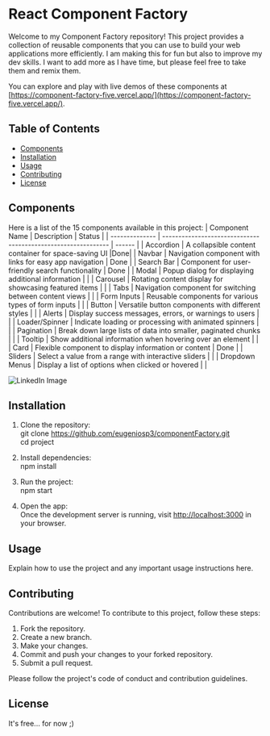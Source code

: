 # React Component Factory

Welcome to my Component Factory repository! This project provides a collection of reusable components that you can use to build your web applications more efficiently. I am making this for fun but also to improve my dev skills. I want to add more as I have time, but please feel free to take them and remix them.

You can explore and play with live demos of these components at [https://component-factory-five.vercel.app/](https://component-factory-five.vercel.app/).

## Table of Contents

- [Components](#components)
- [Installation](#installation)
- [Usage](#usage)
- [Contributing](#contributing)
- [License](#license)

## Components

Here is a list of the 15 components available in this project:
| Component Name | Description | Status |
| -------------- | ------------------------------------------------------------- | ------ |
| Accordion | A collapsible content container for space-saving UI |Done|
| Navbar | Navigation component with links for easy app navigation | Done  |
| Search Bar | Component for user-friendly search functionality | Done |
| Modal | Popup dialog for displaying additional information |  |
| Carousel | Rotating content display for showcasing featured items |  |
| Tabs | Navigation component for switching between content views |  |
| Form Inputs | Reusable components for various types of form inputs |  |
| Button | Versatile button components with different styles |  |
| Alerts | Display success messages, errors, or warnings to users |  |
| Loader/Spinner | Indicate loading or processing with animated spinners |  |
| Pagination | Break down large lists of data into smaller, paginated chunks |  |
| Tooltip | Show additional information when hovering over an element |  |
| Card | Flexible component to display information or content | Done  |
| Sliders | Select a value from a range with interactive sliders |  |
| Dropdown Menus | Display a list of options when clicked or hovered |  |


![LinkedIn Image](https://media.licdn.com/dms/image/D5622AQGsrOpRV8u_zg/feedshare-shrink_800/0/1690669976447?e=1693440000&v=beta&t=eLt3ZUUfmt-fZU6VK4vuoKC7BgMjICcfi-i0LL1LXTU)


## Installation

1. Clone the repository:
   <br>git clone https://github.com/eugeniosp3/componentFactory.git
   <br>cd project

2. Install dependencies:
   <br>npm install

3. Run the project:
   <br>npm start

4. Open the app:
   <br>Once the development server is running, visit [http://localhost:3000](http://localhost:3000) in your browser.

## Usage

Explain how to use the project and any important usage instructions here.

## Contributing

Contributions are welcome! To contribute to this project, follow these steps:

1. Fork the repository.
2. Create a new branch.
3. Make your changes.
4. Commit and push your changes to your forked repository.
5. Submit a pull request.

Please follow the project's code of conduct and contribution guidelines.

## License

It's free... for now ;)
